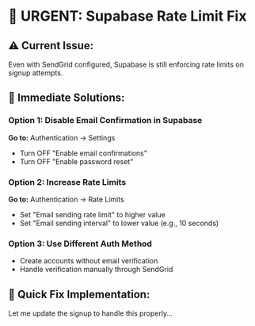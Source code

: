 # 🚨 URGENT: Supabase Rate Limit Fix

## ⚠️ Current Issue:
Even with SendGrid configured, Supabase is still enforcing rate limits on signup attempts.

## 🔧 Immediate Solutions:

### Option 1: Disable Email Confirmation in Supabase
**Go to:** Authentication → Settings
- Turn OFF "Enable email confirmations"
- Turn OFF "Enable password reset"

### Option 2: Increase Rate Limits
**Go to:** Authentication → Rate Limits
- Set "Email sending rate limit" to higher value
- Set "Email sending interval" to lower value (e.g., 10 seconds)

### Option 3: Use Different Auth Method
- Create accounts without email verification
- Handle verification manually through SendGrid

## 🚀 Quick Fix Implementation:

Let me update the signup to handle this properly...
